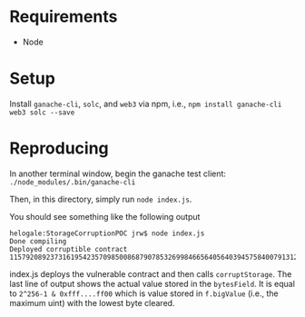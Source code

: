 # Requirements

* Node

# Setup

Install `ganache-cli`, `solc`, and `web3` via npm, i.e., `npm install ganache-cli web3 solc --save`

# Reproducing

In another terminal window, begin the ganache test client: `./node_modules/.bin/ganache-cli`

Then, in this directory, simply run `node index.js`.

You should see something like the following output

    helogale:StorageCorruptionPOC jrw$ node index.js
	Done compiling
    Deployed corruptible contract
    115792089237316195423570985008687907853269984665640564039457584007913129639680

index.js deploys the vulnerable contract and then calls `corruptStorage`. The last line of output shows the actual value stored in the `bytesField`. It is equal to `2^256-1 & 0xfff....ff00` which is value stored in `f.bigValue` (i.e., the maximum uint) with the lowest byte cleared.
